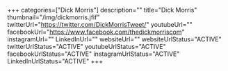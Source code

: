 +++
categories=["Dick Morris"]
description=""
title="Dick Morris"
thumbnail="/img/dickmorris.jfif"
twitterUrl="https://twitter.com/DickMorrisTweet/"
youtubeUrl=""
facebookUrl="https://www.facebook.com/thedickmorriscom"
instagramUrl=""
LinkedInUrl=""
websiteUrl=""
websiteUrlStatus="ACTIVE"
twitterUrlStatus="ACTIVE"
youtubeUrlStatus="ACTIVE"
facebookUrlStatus="ACTIVE"
instagramUrlStatus="ACTIVE"
LinkedInUrlStatus="ACTIVE"
+++
